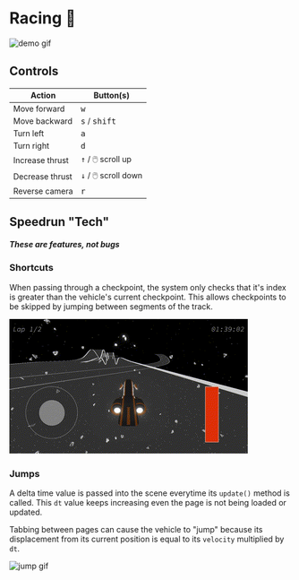 # Racing 🚗

![demo gif](./assets/gifs/demo.gif)

## Controls
Action            | Button(s)                        
----------------- | -------------------------------- 
Move forward      | <kbd>w</kbd>
Move backward     | <kbd>s</kbd> / <kbd>shift</kbd>
Turn left         | <kbd>a</kbd>
Turn right        | <kbd>d</kbd>
Increase thrust   | <kbd>↑</kbd> / 🖱️ scroll up             
Decrease thrust   | <kbd>↓</kbd> / 🖱️ scroll down
Reverse camera    | <kbd>r</kbd>    

## Speedrun "Tech"
#### *These are features, not bugs*

### Shortcuts
When passing through a checkpoint, the system only checks that it's index is greater than the vehicle's current checkpoint. This allows checkpoints to be skipped by jumping between segments of the track.

![shortcut gif](./assets/gifs/shortcut.gif)

### Jumps
A delta time value is passed into the scene everytime its `update()` method is called. This `dt` value keeps increasing even the page is not being loaded or updated. 

Tabbing between pages can cause the vehicle to "jump" because its displacement from its current position is equal to its `velocity` multiplied by `dt`. 

![jump gif](./assets/gifs/jump.gif)
